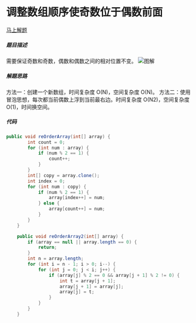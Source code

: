 调整数组顺序使奇数位于偶数前面
====
[马上解题](https://www.nowcoder.com/practice/beb5aa231adc45b2a5dcc5b62c93f593?tpId=13&tqId=11166&tPage=1&rp=1&ru=/ta/coding-interviews&qru=/ta/coding-interviews/question-ranking)

##### 题目描述   
需要保证奇数和奇数，偶数和偶数之间的相对位置不变。
![图解](https://upload-images.jianshu.io/upload_images/8907519-19e823dd20bbd560.png?imageMogr2/auto-orient/strip%7CimageView2/2/w/1240)

##### 解题思路
方法一：创建一个新数组，时间复杂度 O(N)，空间复杂度 O(N)。
方法二：使用冒泡思想，每次都当前偶数上浮到当前最右边。时间复杂度 O(N2)，空间复杂度 O(1)，时间换空间。

##### 代码
```java
public void reOrderArray(int[] array) {
        int count = 0;
        for (int num : array) {
            if (num % 2 == 1) {
                count++;
            }
        }
        int[] copy = array.clone();
        int index = 0;
        for (int num : copy) {
            if (num % 2 == 1) {
                array[index++] = num;
            } else {
                array[count++] = num;
            }
        }
    }

    public void reOrderArray2(int[] array) {
        if (array == null || array.length == 0) {
            return;
        }
        int n = array.length;
        for (int i = n - 1; i > 0; i--) {
            for (int j = 0; j < i; j++) {
                if (array[j] % 2 == 0 && array[j + 1] % 2 != 0) {
                    int t = array[j + 1];
                    array[j + 1] = array[j];
                    array[j] = t;
                }
            }
        }
    }
```